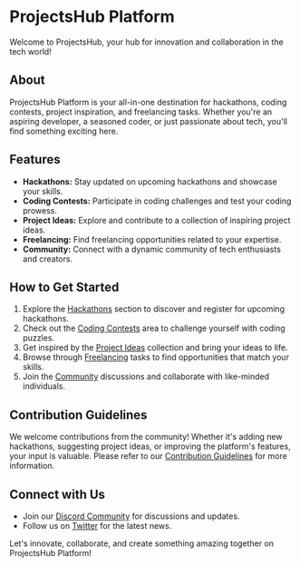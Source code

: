 # ProjectsHub Platform

Welcome to ProjectsHub, your hub for innovation and collaboration in the tech world!

## About

ProjectsHub Platform is your all-in-one destination for hackathons, coding contests, project inspiration, and freelancing tasks. Whether you're an aspiring developer, a seasoned coder, or just passionate about tech, you'll find something exciting here.

## Features

- **Hackathons:** Stay updated on upcoming hackathons and showcase your skills.
- **Coding Contests:** Participate in coding challenges and test your coding prowess.
- **Project Ideas:** Explore and contribute to a collection of inspiring project ideas.
- **Freelancing:** Find freelancing opportunities related to your expertise.
- **Community:** Connect with a dynamic community of tech enthusiasts and creators.

## How to Get Started

1. Explore the [Hackathons]() section to discover and register for upcoming hackathons.
2. Check out the [Coding Contests]() area to challenge yourself with coding puzzles.
3. Get inspired by the [Project Ideas]() collection and bring your ideas to life.
4. Browse through [Freelancing]() tasks to find opportunities that match your skills.
5. Join the [Community]() discussions and collaborate with like-minded individuals.

## Contribution Guidelines

We welcome contributions from the community! Whether it's adding new hackathons, suggesting project ideas, or improving the platform's features, your input is valuable. Please refer to our [Contribution Guidelines](CONTRIBUTING.md) for more information.

## Connect with Us

- Join our [Discord Community]() for discussions and updates.
- Follow us on [Twitter]() for the latest news.

Let's innovate, collaborate, and create something amazing together on ProjectsHub Platform!
